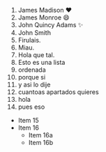 1. James Madison :heart:
2. James Monroe :smile:
3. John Quincy Adams :sparkles:
4. John Smith
5. Firulais.
6. Miau.
7. Hola que tal.
8. Esto es una lista
9. ordenada
10. porque si
11. y asi lo dije
12. cuantoas apartados quieres
13. hola
14. pues eso
* Item 15
* Item 16
  * Item 16a
  * Item 16b

